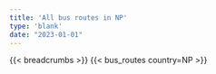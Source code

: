 ```yaml
---
title: 'All bus routes in NP'
type: 'blank'
date: "2023-01-01"
---
```


{{< breadcrumbs >}}
{{< bus_routes country=NP >}}
